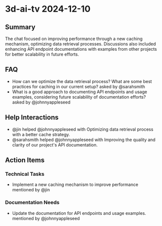 # 3d-ai-tv 2024-12-10

## Summary
The chat focused on improving performance through a new caching mechanism, optimizing data retrieval processes. Discussions also included enhancing API endpoint documentations with examples from other projects for better scalability in future efforts.

## FAQ
- How can we optimize the data retrieval process? What are some best practices for caching in our current setup? asked by @sarahsmith
- What is a good approach to documenting API endpoints and usage examples, considering future scalability of documentation efforts? asked by @johnnyappleseed

## Help Interactions
- @jin helped @johnnyappleseed with Optimizing data retrieval process with a better cache strategy.
- @sarahsmith helped @johnnyappleseed with Improving the quality and clarity of our project's API documentation.

## Action Items

### Technical Tasks
- Implement a new caching mechanism to improve performance mentioned by @jin

### Documentation Needs
- Update the documentation for API endpoints and usage examples. mentioned by @johnnyappleseed